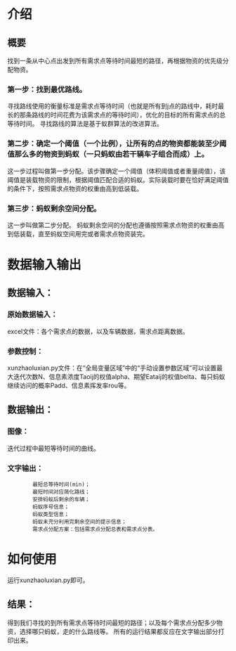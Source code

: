 # 介绍
## 概要
找到一条从中心点出发到所有需求点等待时间最短的路径，再根据物资的优先级分配物资。
### 第一步：找到最优路线。
  寻找路线使用的衡量标准是需求点等待时间（也就是所有到j点的路线中，耗时最长的那条路线的时间花费为该需求点的等待时间），优化的目标的所有需求点的总等待时间。
  寻找路线的算法是基于蚁群算法的改进算法。
### 第二步：确定一个阈值（一个比例），让所有的点的物资都能装至少阈值那么多的物资到蚂蚁（一只蚂蚁由若干辆车子组合而成）上。
  这一步过程叫做第一步分配。该步骤确定一个阈值（体积阈值或者重量阈值），该阈值是装载物资的限制，根据阈值匹配合适的蚂蚁。实际装载时要在恰好满足阈值的条件下，按照需求点物资的权重由高到低装载。
### 第三步：蚂蚁剩余空间分配。
  这一步叫做第二步分配。
  蚂蚁剩余空间的分配也遵循按照需求点物资的权重由高到低装载，直至蚂蚁空间用完或者需求点物资装完。
 
# 数据输入输出
## 数据输入：
  ### 原始数据输入：
  excel文件：各个需求点的数据，以及车辆数据，需求点距离数据。
  ### 参数控制：
  xunzhaoluxian.py文件：在“全局变量区域”中的“手动设置参数区域”可以设置最大迭代次数N、信息素浓度Taoij的权值alpha、期望Eataij的权值belta、每只蚂蚁继续访问的概率Padd、信息素挥发率rou等。
## 数据输出：
  ### 图像：
  迭代过程中最短等待时间的曲线。
  ### 文字输出：
            最短总等待时间(min)；
            最短时间对应简化路线；
            安排蚂蚁后剩余的车辆；
            蚂蚁序号信息；
            蚂蚁类型信息；
            蚂蚁未充分利用完剩余空间的提示信息；
            需求点分配方案：包括需求点分配总表和需求点分表。
#  如何使用
  运行xunzhaoluxian.py即可。
  ## 结果：
  得到我们寻找的到所有需求点等待时间最短的路径；以及每个需求点分配多少物资，选择哪只蚂蚁，走的什么路线等。
  所有的运行结果都反应在文字输出部分打印出来。
            
            
  
  
